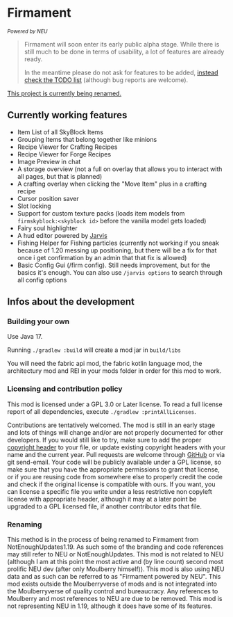 # Firmament
<small><i>Powered by NEU</i></small>

> Firmament will soon enter its early public alpha stage. While there is still much to be done in terms of usability,
> a lot of features are already ready.
> 
> In the meantime please do not ask for features to be added, [instead check the TODO list](TODO.txt) (although bug
> reports are welcome).

[This project is currently being renamed.](#renaming)

## Currently working features

- Item List of all SkyBlock Items
- Grouping Items that belong together like minions
- Recipe Viewer for Crafting Recipes
- Recipe Viewer for Forge Recipes
- Image Preview in chat
- A storage overview (not a full on overlay that allows you to interact with all pages, but that is planned)
- A crafting overlay when clicking the "Move Item" plus in a crafting recipe
- Cursor position saver
- Slot locking
- Support for custom texture packs (loads item models from `firmskyblock:<skyblock id>` before the vanilla model gets loaded)
- Fairy soul highlighter
- A hud editor powered by [Jarvis](https://github.com/romangraef/jarvis)
- Fishing Helper for Fishing particles (currently not working if you sneak because of 1.20 messing up positioning, but 
  there will be a fix for that once i get confirmation by an admin that that fix is allowed)
- Basic Config Gui (/firm config). Still needs improvement, but for the basics it's enough. You can also use `/jarvis options` to search through all config options


## Infos about the development

### Building your own 

Use Java 17.

Running `./gradlew :build` will create a mod jar in `build/libs`

You will need the fabric api mod, the fabric kotlin language mod, the architectury mod and REI in your mods folder in order for this mod to work.

### Licensing and contribution policy

This mod is licensed under a GPL 3.0 or Later license. To read a full license report of all dependencies, execute
`./gradlew :printAllLicenses`.

Contributions are tentatively welcomed. The mod is still in an early stage and lots of things will change and/or are
not properly documented for other developers. If you would still like to try, make sure to add the proper 
[copyright header](HEADER) to your file, or update existing copyright headers with your name and the current year.
Pull requests are welcome through [GitHub](https://github.com/romangraef/Firmament) or via git send-email. Your code
will be publicly available under a GPL license, so make sure that you have the appropriate permissions to grant that
license, or if you are reusing code from somewhere else to properly credit the code and check if the original license
is compatible with ours. If you want, you can license a specific file you write under a less restrictive non copyleft
license with appropriate header, although it may at a later point be upgraded to a GPL licensed file, if another
contributor edits that file.

### Renaming

This method is in the process of being renamed to Firmament from NotEnoughUpdates1.19. As such some of the branding and
code references may still refer to NEU or NotEnoughUpdates. This mod is not related to NEU (although I am at this point
the most active and (by line count) second most prolific NEU dev (after only Moulberry himself)). This mod is also using
NEU data and as such can be referred to as "Firmament powered by NEU". This mod exists outside the Moulberryverse of
mods and is not integrated into the Moulberryverse of quality control and bureaucracy. Any references to Moulberry and
most references to NEU are due to be removed. This mod is not representing NEU in 1.19, although it does have some of
its features.
